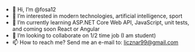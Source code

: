 - 👋 Hi, I’m @fosa12
- 👀 I’m interested in modern technologies, artificial intelligence, sport
- 🌱 I’m currently learning ASP.NET Core Web API, JavaScript, unit tests, and coming soon React or Angular 
- 💞️ I’m looking to collaborate on 1/2 time job (I am student) 
- 📫 How to reach me? Send me an e-mail to: licznar99@gmail.com


